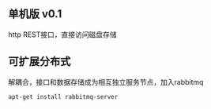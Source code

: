 ## 单机版 v0.1

http REST接口，直接访问磁盘存储

## 可扩展分布式

解耦合，接口和数据存储成为相互独立服务节点，加入rabbitmq
```bash
apt-get install rabbitmq-server
```
